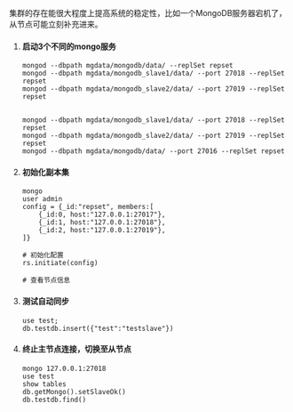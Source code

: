 集群的存在能很大程度上提高系统的稳定性，比如一个MongoDB服务器宕机了，从节点可能立刻补充进来。



1. #### 启动3个不同的mongo服务

   ```shell
   mongod --dbpath mgdata/mongodb/data/ --replSet repset
   mongod --dbpath mgdata/mongodb_slave1/data/ --port 27018 --replSet repset
   mongod --dbpath mgdata/mongodb_slave2/data/ --port 27019 --replSet repset
   
   
   mongod --dbpath mgdata/mongodb_slave1/data/ --port 27018 --replSet repset
   mongod --dbpath mgdata/mongodb_slave2/data/ --port 27019 --replSet repset
   mongod --dbpath mgdata/mongodb/data/ --port 27016 --replSet repset
   ```

2. #### 初始化副本集

   ```shell
   mongo
   user admin
   config = {_id:"repset", members:[
       {_id:0, host:"127.0.0.1:27017"},
       {_id:1, host:"127.0.0.1:27018"},
       {_id:2, host:"127.0.0.1:27019"},
   ]}
   
   # 初始化配置
   rs.initiate(config)
   
   # 查看节点信息
   
   ```

3. #### 测试自动同步

   ```shell
   use test;
   db.testdb.insert({"test":"testslave"})
   ```

4. #### 终止主节点连接，切换至从节点

   ```shell
   mongo 127.0.0.1:27018
   use test
   show tables
   db.getMongo().setSlaveOk()
   db.testdb.find()
   ```
